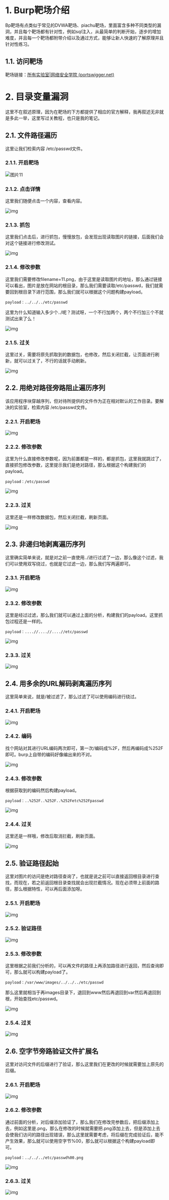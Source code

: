 # 1. Burp靶场介绍

Bp靶场有点类似于常见的DVWA靶场、piachu靶场，里面富含多种不同类型的漏洞，并且每个靶场都有针对性，例如sql注入，从最简单的判断开始，逐步的增加难度，并且每一个靶场都附带介绍以及通过方式，能够让新人快速的了解原理并且针对性练习。

## 1.1. 访问靶场

靶场链接：[所有实验室|网络安全学院 (portswigger.net)](https://portswigger.net/web-security/all-labs)

# 2. 目录变量漏洞

这里不在叙述原理，因为在靶场的下方都提供了相应的官方解释，我再叙述无非就是多此一举，这里写过关教程，也只是我的笔记。

## 2.1. 文件路径遍历

这里让我们检索内容 /etc/passwd文件。

### 2.1.1. 开启靶场

![图片11](assets/%E5%9B%BE%E7%89%8711.png)

### 2.1.2. 点击详情

这里我们随便点击一个内容，查看内容。

![img](assets/%E5%9B%BE%E7%89%8712.png) 

### 2.1.3. 抓包

这里我们点击后，进行抓包，慢慢放包，会发现出现读取图片的链接，后面我们会对这个链接进行修改测试。

![img](assets/%E5%9B%BE%E7%89%8713.png) 

### 2.1.4. 修改参数

这里我们需要修改filename=11.png，由于这里是读取图片的地址，那么通过链接可以看出，图片是放在网站的根目录，那么我们需要读取/etc/passwd，我们就需要回到根目录下进行范围，那么我们就可以根据这个问题构建payload。

```
payload：../../../etc/passwd
```

这里为什么知道输入多少个../呢？测试呀，一个不行加两个，两个不行加三个不就测试出来了么！

![img](assets/%E5%9B%BE%E7%89%8714.png) 

### 2.1.5. 过关

这里过关，需要将原先抓取到的数据包，也修改，然后关闭拦截，让页面进行刷新，就可以过关了，不行的话就手动刷新。

![img](assets/%E5%9B%BE%E7%89%8715.png) 

## 2.2. 用绝对路径旁路阻止遍历序列

该应用程序块穿越序列，但对待所提供的文件作为正在相对默认的工作目录。要解决的实验室，检索内容 /etc/passwd文件。 

### 2.2.1. 开启靶场

![img](assets/%E5%9B%BE%E7%89%8716.png) 

### 2.2.2. 修改参数

这里为什么直接修改参数呢，因为前置都是一样的，都是抓包，这里我就跳过了，直接抓包修改参数，这里提示我们是绝对路径，那么根据这个构建我们的payload。

```
payload：/etc/passwd
```

![img](assets/%E5%9B%BE%E7%89%8717.png) 

### 2.2.3. 过关

这里还是一样修改数据包，然后关闭拦截，刷新页面。

![img](assets/%E5%9B%BE%E7%89%8718.png) 

## 2.3. 非递归地剥离遍历序列

这里确实简单来说，就是对之前一直使用../进行过滤了一边，那么像这个过滤，我们可以使用双写绕过，也就是它过滤一边，那么我们写两遍即可。

### 2.3.1. 开启靶场

![img](assets/%E5%9B%BE%E7%89%8719.png) 

### 2.3.2. 修改参数

这里是经过过滤，那么我们就可以通过上面的分析，构建我们的payload。这里抓包过程还是一样的。

```
payload：....//....//....//etc/passwd
```

![img](assets/%E5%9B%BE%E7%89%87110.png) 

### 2.3.3. 过关

![img](assets/%E5%9B%BE%E7%89%87111.png) 

## 2.4. 用多余的URL解码剥离遍历序列

这里简单来说，就是/被过滤了，那么过滤了可以使用编码进行绕过。

### 2.4.1. 开启靶场

![img](assets/%E5%9B%BE%E7%89%87112.png) 

### 2.4.2. 编码

找个网站对其进行URL编码两次即可，第一次/编码成%2F，然后再编码成%252F即可。burp上自带的编码好像编出来的不对。

![img](assets/%E5%9B%BE%E7%89%87113.png) 

### 2.4.3. 修改参数

根据获取到的编码然后构建payload。

```
payload：..%252F..%252F..%252Fetc%252Fpasswd
```

![img](assets/%E5%9B%BE%E7%89%87114.png) 

### 2.4.4. 过关

这里还是一样哦，修改后取消拦截，刷新页面。

![img](assets/%E5%9B%BE%E7%89%87115.png) 

## 2.5. 验证路径起始

这里对图片的访问是绝对路径查询了，也就是说之前可以直接返回根目录进行查找，而现在，若之前返回根目录查找就会出现拦截情况。现在必须带上前面的路径，那么根据特性，可以再后面添加呀。

### 2.5.1. 开启靶场

![img](assets/%E5%9B%BE%E7%89%87116.png) 

### 2.5.2. 验证路径

![img](assets/%E5%9B%BE%E7%89%87117.png) 

### 2.5.3. 修改参数

这里根据之前我们分析的，可以再文件的路径上再添加路径进行返回，然后查询即可，那么就可以构建payload了。

```
payload：/var/www/images/../../../etc/passwd
```

那么这里就相当于再images目录下，退回到www然后再退回到var然后再退回到根，开始查找etc/passwd。

![img](assets/%E5%9B%BE%E7%89%87118.png) 

### 2.5.4. 过关

![img](assets/%E5%9B%BE%E7%89%87119.png) 

## 2.6. 空字节旁路验证文件扩展名

这里对访问文件的后缀进行了验证，那么这里我们在更改的时候就需要加上原先的后缀。

### 2.6.1. 开启靶场

![img](assets/%E5%9B%BE%E7%89%87120.png) 

### 2.6.2. 修改参数

通过前面的分析，对后缀添加验证了，那么我们在修改完参数后，把后缀添加上去，例如这里是.png，那么在修改的时候就需要把.png添加上去，但是添加上去会使我们访问的路径出现错误，那么这里就需要考虑，将后缀在完成验证后，能不产生效果，那么就可以使用空字节%00，那么就可以根据这个构建payload即可。

```
payload：../../../etc/passwd%00.png
```

![img](assets/%E5%9B%BE%E7%89%87121.png) 

### 2.6.3. 过关

![img](assets/%E5%9B%BE%E7%89%87122.png) 

 

 

 

 